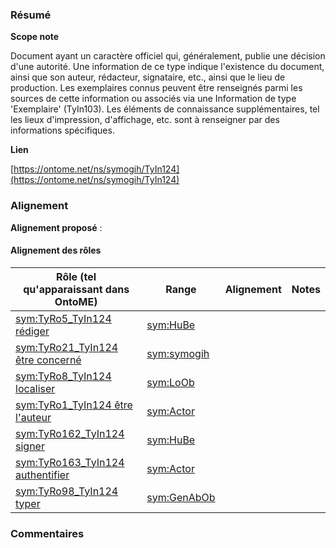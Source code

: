 ### Résumé

**Scope note**

Document ayant un caractère officiel qui, généralement, publie une décision d'une autorité.	Une information de ce type indique l'existence du document, ainsi que son auteur, rédacteur, signataire, etc., ainsi que le lieu de production.	Les exemplaires connus peuvent être renseignés parmi les sources de cette information ou associés via une Information de type 'Exemplaire' (TyIn103).	Les éléments de connaissance supplémentaires, tel les lieux d'impression, d'affichage, etc. sont à renseigner par des informations spécifiques. 

**Lien**

[https://ontome.net/ns/symogih/TyIn124](https://ontome.net/ns/symogih/TyIn124)

### Alignement

**Alignement proposé** :

#### Alignement des rôles

| Rôle (tel qu'apparaissant dans OntoME) | Range | Alignement | Notes |
| ----- | ----- | ----- | ----- |
| [sym:TyRo5_TyIn124 rédiger](https://ontome.net/ns/symogih/TyRo5_TyIn124) | [sym:HuBe](https://ontome.net/ns/symogih/HuBe) |   |   |
| [sym:TyRo21_TyIn124 être concerné](https://ontome.net/ns/symogih/TyRo21_TyIn124) | [sym:symogih](https://ontome.net/ns/symogih/symogih) |   |   |
| [sym:TyRo8_TyIn124 localiser](https://ontome.net/ns/symogih/TyRo8_TyIn124) | [sym:LoOb](https://ontome.net/ns/symogih/LoOb) |   |   |
| [sym:TyRo1_TyIn124 être l'auteur](https://ontome.net/ns/symogih/TyRo1_TyIn124) | [sym:Actor](https://ontome.net/ns/symogih/Actor) |   |   |
| [sym:TyRo162_TyIn124 signer](https://ontome.net/ns/symogih/TyRo162_TyIn124) | [sym:HuBe](https://ontome.net/ns/symogih/HuBe) |   |   |
| [sym:TyRo163_TyIn124 authentifier](https://ontome.net/ns/symogih/TyRo163_TyIn124) | [sym:Actor](https://ontome.net/ns/symogih/Actor) |   |   |
| [sym:TyRo98_TyIn124 typer](https://ontome.net/ns/symogih/TyRo98_TyIn124) | [sym:GenAbOb](https://ontome.net/ns/symogih/GenAbOb) |   |   |

### Commentaires